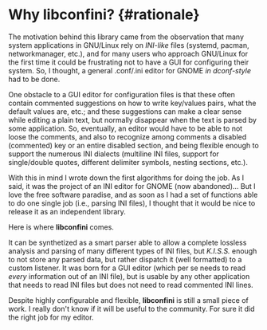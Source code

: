 Why libconfini? {#rationale}
============================

The motivation behind this library came from the observation that many system
applications in GNU/Linux rely on _INI-like_ files (systemd, pacman,
networkmanager, etc.), and for many users who approach GNU/Linux for the
first time it could be frustrating not to have a GUI for configuring their
system. So, I thought, a general .conf/.ini editor for GNOME _in dconf-style_
had to be done.

One obstacle to a GUI editor for configuration files is that these often contain
commented suggestions on how to write key/values pairs, what the default values
are, etc.; and these suggestions can make a clear sense while editing a plain
text, but normally disappear when the text is parsed by some application. So,
eventually, an editor would have to be able to not loose the comments, and also
to recognize among comments a disabled (commented) key or an entire disabled
section, and being flexible enough to support the numerous INI dialects
(multiline INI files, support for single/double quotes, different delimiter
symbols, nesting sections, etc.).

With this in mind I wrote down the first algorithms for doing the job. As I
said, it was the project of an INI editor for GNOME (now abandoned)... But I
love the free software paradise, and as soon as I had a set of functions able to
do one single job (i.e., parsing INI files), I thought that it would be nice to
release it as an independent library.

Here is where **libconfini** comes.

It can be synthetized as a smart parser able to allow a complete lossless
analysis and parsing of many different types of INI files, but _K.I.S.S._
enough to not store any parsed data, but rather dispatch it (well formatted)
to a custom listener. It was born for a GUI editor (which per se needs to read
_every_ information out of an INI file), but is usable by any other application
that needs to read INI files but does not need to read commented INI lines.

Despite highly configurable and flexible, **libconfini** is still a small
piece of work. I really don't know if it will be useful to the community. For
sure it did the right job for my editor.

